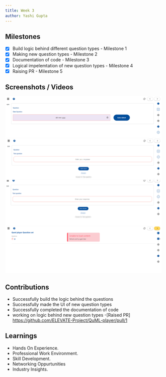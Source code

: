 ```yaml
---
title: Week 3
author: Yashi Gupta
---
```


## Milestones
- [x] Build logic behind different question types - Milestone 1
- [x] Making new question types - Milestone 2
- [x] Documentation of code - Milestone 3
- [x] Logical impelemtation of new question types - Milestone 4
- [x] Raising PR - Milestone 5

## Screenshots / Videos 
![Alt text](<../../../../../images/Screenshot 2023-07-25 004536.png>)
![Alt text](<../../../../../images/Screenshot 2023-07-25 004808.png>)
![Alt text](<../../../../../images/Screenshot 2023-07-25 005329.png>)
![Alt text](<../../../../../images/Screenshot 2023-07-25 005533.png>)

## Contributions
- Successfully build the logic behind the questions
- Successfully made the UI of new question types
- Successfully completed the documentation of code
- working on logic behind new question types
-[Raised PR] https://github.com/ELEVATE-Project/QuML-player/pull/1

## Learnings
- Hands On Experience.
- Professional Work Environment.
- Skill Development.
- Networking Oppurtunities
- Industry Insights.
